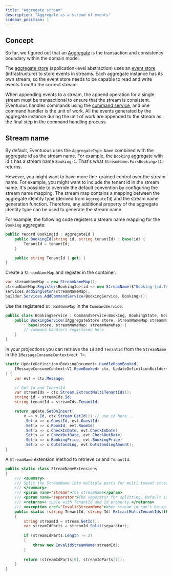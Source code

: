 ```yaml
---
title: "Aggregate stream"
description: "Aggregate as a stream of events"
sidebar_position: 1
---
```


## Concept

So far, we figured out that an [Aggregate](../domain/aggregate.md) is the transaction and consistency boundary within the domain model.

The [aggregate store](aggregate-store) (application-level abstraction) uses an [event store](event-store.md) (infrastructure) to store events in streams. Each aggregate instance has its own stream, so the event store needs to be capable to read and write events from/to the correct stream.

When appending events to a stream, the append operation for a single stream must be transactional to ensure that the stream is consistent. Eventuous handles commands using the [command service](../application/app-service.md), and one command handler is the unit of work. All the events generated by the aggregate instance during the unit of work are appended to the stream as the final step in the command handling process.

## Stream name

By default, Eventuous uses the `AggregateType.Name` combined with the aggregate id as the stream name. For example, the `Booking` aggregate with id `1` has a stream name `Booking-1`. That's what `StreamName.For<Booking>(1)` returns.

However, you might want to have more fine-grained control over the stream name. For example, you might want to include the tenant id in the stream name. It's possible to override the default convention by configuring the stream name mapping. The stream map contains a mapping between the aggregate identity type (derived from `AggregateId`) and the stream name generation function. Therefore, any additional property of the aggregate identity type can be used to generate the stream name.

For example, the following code registers a stream name mapping for the `Booking` aggregate:

```csharp title="BookingId.cs"
public record BookingId : AggregateId {
    public BookingId(string id, string tenantId) : base(id) {
        TenantId = tenantId;
    }

    public string TenantId { get; }
}
```

Create a `StreamNameMap` and register in the container.

```csharp title="Program.cs"
var streamNameMap = new StreamNameMap();
streamNameMap.Register<BookingId>(id => new StreamName($"Booking-{id.TenantId}:{id.Value}")); // Split in example with : if you use a Guid as identifier.
services.AddSingleton(streamNameMap);
builder.Services.AddCommandService<BookingService, Booking>();
```

Use the registered `StreamNameMap` in the `CommandService`.

```csharp title="BookingService.cs"
public class BookingService : CommandService<Booking, BookingState, BookingId> {
    public BookingService(IAggregateStore store, StreamNameMap streamNameMap)
        : base(store, streamNameMap: streamNameMap) {
        // command handlers registered here
    }
}
```

In your projections you can retrieve the `Id` and `TenantId` from the `StreamName` in the `IMessageConsumeContext<out T>`. 

```csharp title="BookingStateProjection.cs"
static UpdateDefinition<BookingDocument> HandleRoomBooked(
    IMessageConsumeContext<V1.RoomBooked> ctx, UpdateDefinitionBuilder<BookingDocument> update
) {
    var evt = ctx.Message;

    // Get Id and TenantId
	var streamIds = ctx.Stream.ExtractMultiTenantIds();
    string id = streamIds.Id;
    string tenantId = streamIds.TenantId;

	return update.SetOnInsert(
        x => x.Id, ctx.Stream.GetId()) // use id here...
        .Set(x => x.GuestId, evt.GuestId)
        .Set(x => x.RoomId, evt.RoomId)
        .Set(x => x.CheckInDate, evt.CheckInDate)
        .Set(x => x.CheckOutDate, evt.CheckOutDate)
        .Set(x => x.BookingPrice, evt.BookingPrice)
        .Set(x => x.Outstanding, evt.OutstandingAmount);
}
```

A `StreamName` extension method to retrieve `Id` and `TenantId`.

```csharp title="StreamNameExtensions.cs"
public static class StreamNameExtensions
{
    /// <summary>
    /// Split the StreamName into multiple parts for multi tenant stream id.
    /// </summary>
    /// <param name="stream">The streamname</param>
    /// <param name="separator">The seperator for splitting. Default is ':'.</param>
    /// <returns>A tuple with TenantId and Id property.</returns>
    /// <exception cref="InvalidStreamName">When stream id can't be split in 2 sections.</exception>
    public static (string TenantId, string Id) ExtractMultiTenantIds(this StreamName stream, char separator = ':')
    {
    	string streamId = stream.GetId();
    	var streamIdParts = streamId.Split(separator);
    
    	if (streamIdParts.Length != 2)
    	{
            throw new InvalidStreamName(streamId);
    	}
    
    	return (streamIdParts[0], streamIdParts[1]);
    }
}
```
